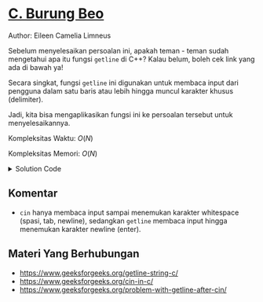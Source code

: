 # [C. Burung Beo](https://tlx.toki.id/courses/basic/chapters/03/problems/C)

Author: Eileen Camelia Limneus

Sebelum menyelesaikan persoalan ini, apakah teman - teman sudah mengetahui apa itu fungsi `getline` di C++? Kalau belum, boleh cek link yang ada di bawah ya!

Secara singkat, fungsi `getline` ini digunakan untuk membaca input dari pengguna dalam satu baris atau lebih hingga muncul karakter khusus (delimiter).

Jadi, kita bisa mengaplikasikan fungsi ini ke persoalan tersebut untuk menyelesaikannya.

Kompleksitas Waktu: $O(N)$

Kompleksitas Memori: $O(N)$

<details>
  <summary>Solution Code</summary>

```c++
#include <bits/stdc++.h>
using namespace std;

int main() {
  string s;
  getline(cin, s);
  cout << s;
}
```
</details>

## Komentar
    
- `cin` hanya membaca input sampai menemukan karakter whitespace (spasi, tab, newline), sedangkan `getline` membaca input hingga menemukan karakter newline (enter).

## Materi Yang Berhubungan
    
- https://www.geeksforgeeks.org/getline-string-c/
- https://www.geeksforgeeks.org/cin-in-c/
- https://www.geeksforgeeks.org/problem-with-getline-after-cin/

